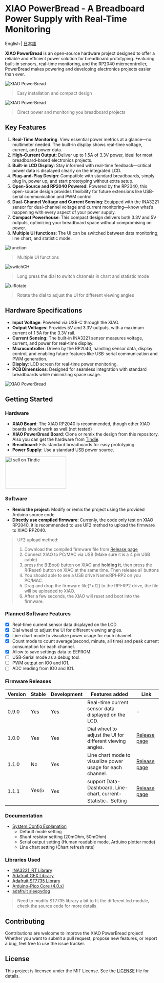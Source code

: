 # XIAO PowerBread - A Breadboard Power Supply with Real-Time Monitoring

English | [日本語](README_JP.md)

**XIAO PowerBread** is an open-source hardware project designed to offer a reliable and efficient power solution for breadboard prototyping. Featuring built-in sensors, real-time monitoring, and the RP2040 microcontroller, PowerBread makes powering and developing electronics projects easier than ever.

![XIAO PowerBread](Docs/Images/pic_overview.png)
> Easy installation and compact design

![XIAO PowerBread](Docs/Images/pic_directPowerAndMonitoring.png)
> Direct power and monitoring you breadboard projects

## Key Features

1. **Real-Time Monitoring**: View essential power metrics at a glance—no multimeter needed. The built-in display shows real-time voltage, current, and power data.
2. **High-Current Output**: Deliver up to 1.5A of 3.3V power, ideal for most breadboard-based electronics projects.
3. **Built-in LCD Display**: Stay informed with real-time feedback—critical power data is displayed clearly on the integrated LCD.
4. **Plug-and-Play Design**: Compatible with standard breadboards, simply plug in, power up, and start prototyping without extra setup.
5. **Open-Source and RP2040 Powered**: Powered by the RP2040, this open-source design provides flexibility for future extensions like USB-serial communication and PWM control.
6. **Dual-Channel Voltage and Current Sensing**: Equipped with the INA3221 sensor for dual-channel voltage and current monitoring—know what’s happening with every aspect of your power supply.
7. **Compact Powerhouse**: This compact design delivers both 3.3V and 5V outputs, optimizing your breadboard space without compromising on power.
8. **Multiple UI functions**: The UI can be switched between data monitoring, line chart, and statistic mode.

![function](Docs/Images/pic_functions.png)
> Multiple UI functions

![switchCH](Docs/Images/pic_switchCH.png)
> Long press the dial to switch channels in chart and statistic mode

![uiRotate](Docs/Images/pic_uiRotation.png)
> Rotate the dial to adjust the UI for different viewing angles


## Hardware Specifications

- **Input Voltage**: Powered via USB-C through the XIAO.
- **Output Voltages**: Provides 5V and 3.3V outputs, with a maximum current of 1.5A for the 3.3V rail.
- **Current Sensing**: The built-in INA3221 sensor measures voltage, current, and power for real-time display.
- **Microcontroller**: Driven by the RP2040, handling sensor data, display control, and enabling future features like USB-serial communication and PWM generation.
- **Display**: LCD screen for real-time power monitoring.
- **PCB Dimensions**: Designed for seamless integration with standard breadboards while minimizing space usage.

![XIAO PowerBread](Docs/Images/pic_hardwareSpec.png)

## Getting Started

### Hardware

- **XIAO Board**: The XIAO RP2040 is recommended, though other XIAO boards should work as well.(not tested)
- **XIAO PowerBread Board**: Clone or remix the design from this repository. Also you can get the hardware from [Tindie](https://www.tindie.com/products/35842/).
- **Breadboard**: Fits standard breadboards for easy prototyping.
- **Power Supply**: Use a standard USB power source.

<a href="https://www.tindie.com/stores/nicho810d/?ref=offsite_badges&utm_source=sellers_nicho810&utm_medium=badges&utm_campaign=badge_large"><img src="https://d2ss6ovg47m0r5.cloudfront.net/badges/tindie-larges.png" alt="I sell on Tindie" width="200" height="104"></a>

### Software

- **Remix the project**: Modify or remix the project using the provided Arduino source code.
- **Directly use compiled firmware**: Currenly, the code only test on XIAO RP2040, it is recommended to use UF2 method to upload the firmware to XIAO RP2040.

> UF2 upload method:
> 1. Download the compiled firmware file from [Release page](https://github.com/nicho810/XIAO-PowerBread/releases)
> 2. Connect XIAO to PC/MAC via USB (Make sure it is a 4 pin USB cable)
> 3. press the B(Boot) button on XIAO and **holding it**, then press the R(Reset) button on XIAO at the same time. Then release all buttons
> 4. You should able to see a USB drive Name:RPI-RP2 on you PC/MAC.
> 5. Drag and drop the firmware file(*.uf2) to the RPI-RP2 drive, the file will be uploaded to XIAO.
> 6. After a few seconds, the XIAO will reset and boot into the firmware.

### Planned Software Features
- [x] Real-time current sensor data displayed on the LCD.
- [x] Dial wheel to adjust the UI for different viewing angles.
- [x] Line chart mode to visualize power usage for each channel.
- [x] Count mode to count average(second, minute, all time) and peak current consumption for each channel.
- [x] Allow to save settings data to EEPROM.
- [ ] USB-Serial mode as a debug tool.
- [ ] PWM output on IO0 and IO1.
- [ ] ADC reading from IO0 and IO1.

### Firmware Releases

| Version | Stable | Development | Features added | Link |
|---------|---------|---------|---------|---------|
| 0.9.0     | Yes | Yes | Real-time current sensor data displayed on the LCD. | - |
| 1.0.0     | Yes | Yes | Dial wheel to adjust the UI for different viewing angles. | [Release page](https://github.com/nicho810/XIAO-PowerBread/releases/tag/v1.0.0) |
| 1.1.0     | No  | Yes | Line chart mode to visualize power usage for each channel. | [Release page](https://github.com/nicho810/XIAO-PowerBread/releases/tag/v1.1.0) |
| 1.1.1     | Yes👍  | Yes | support Data-Dashboard, Line-chart, current-Statistic，Setting | [Release page](https://github.com/nicho810/XIAO-PowerBread/releases/tag/v1.1.1) |

### Documentation
- [System Config Explanation](Docs/sysConfig.md)
  - Default mode setting
  - Shunt resistor setting (20mOhm, 50mOhm)
  - Serial output setting (Human readable mode,  Arduino plotter mode)
  - Line chart setting (Chart refresh rate)

### Libraries Used
- [INA3221_RT Library](https://github.com/RobTillaart/INA3221_RT/tree/master)
- [Adafruit GFX Library](https://github.com/adafruit/Adafruit-GFX-Library)
- [Adafruit ST7735 Library](https://github.com/adafruit/Adafruit-ST7735-Library)
- [Arduino-Pico Core (4.0.x)](https://github.com/earlephilhower/arduino-pico)
- [adafruit sleepydog](https://github.com/adafruit/Adafruit_SleepyDog)

> Need to modify ST7735 library a bit to fit the different lcd module, check the source code for more details.

## Contributing

Contributions are welcome to improve the XIAO PowerBread project! Whether you want to submit a pull request, propose new features, or report a bug, feel free to use the issue tracker.

## License

This project is licensed under the MIT License. See the [LICENSE](./LICENSE) file for details.
